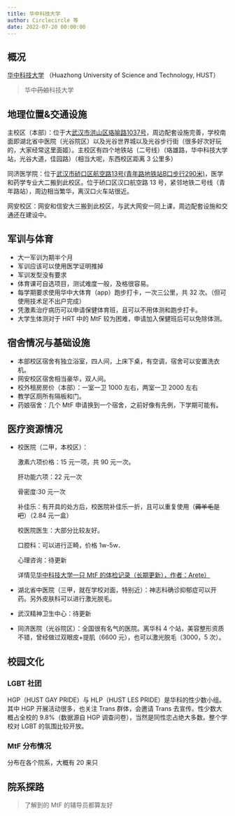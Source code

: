 ```yaml
---
title: 华中科技大学
author: Circlecircle 等
date: 2022-07-20 00:00:00
---
```



## 概况
[华中科技大学](https://www.hust.edu.cn/) （Huazhong University of Science and Technology, HUST）

> 华中~~药娘~~科技大学
## 地理位置&交通设施

主校区（本部）：位于大[武汉市洪山区珞喻路1037号](https://amap.com/place/B001B0ISPB)，周边配套设施完善，学校南面即湖北省中医院（光谷院区）以及光谷世界城以及光谷步行街（很多好次好玩的，大家经常这里面姬）。主校区有四个地铁站（二号线）（珞雄路，华中科技大学站，光谷大道，佳园路）（相当大呢，东西校区距离 3 公里多）

同济医学院：位于[武汉市硚口区航空路13号(青年路地铁站B口步行290米)](https://amap.com/place/B001B06178)，医学和药学专业大二搬到此校区。位于硚口区汉口航空路 13 号，紧邻地铁二号线（青年路站），周边相当繁华，离汉口火车站很近。

网安校区：网安和信安大三搬到此校区，与武大网安一同上课，周边配套设施和交通还在建设中。

## 军训与体育

- 大一军训为期半个月
- 军训应该可以使用医学证明推掉
- 军训发型没有要求
- 体育课可自选项目，测试难度一般，及格很容易。
- 每学期要求使用华中大体育（app）跑步打卡，一次三公里，共 32 次。（但可使用技术足不出户完成）
- 凭激素治疗病历可以申请保健体育班，且可以不用体测和跑步打卡。
- 大学生体测对于 HRT 中的 MtF 较为困难，申请加入保健班后可以免除体测。

## 宿舍情况与基础设施

- 本部校区宿舍有独立浴室，四人间，上床下桌，有空调，宿舍可以安置洗衣机。
- 网安校区宿舍相当豪华，双人间。
- 校外租房房价（本部）：一室一卫 1000 左右，两室一卫 2000 左右
- 教学区厕所有隔板和门。
- 药娘宿舍：几个 MtF 申请换到一个宿舍，之前好像有先例，下学期可能有。

## 医疗资源情况

- 校医院（二甲，本校区）：

  激素六项价格：15 元一项，共 90 元一次。

  肝功能六项：22 元一次

  骨密度:30 元一次

  补佳乐：有开具的处方后，校医院补佳乐一折，且可以重复使用（~~薅羊毛是吧~~）（2.84 元一盒）

  校医院医生：大部分比较友好。

  口腔科：可以进行正畸，价格 1w-5w．

  心理咨询：待更新

  详情见[华中科技大学一只 MtF 的体检记录（长期更新），作者：Arete）](https://zhuanlan.zhihu.com/p/270528659)

- 湖北省中医院（三甲，就在学校对面，特别近）：神志科确诊抑郁症可以开药。另外皮肤科可以进行激光脱毛。
- 武汉精神卫生中心：待更新
- 同济医院（光谷院区）：全国很有名气的医院。离华科 4 个站，美容整形资质不错，曾经做过双眼皮+提肌（6600 元），也可以激光脱毛（3000，5 次）。

## 校园文化


### LGBT 社团

HGP（HUST GAY PRIDE）与 HLP（HUST LES PRIDE）是华科的性少数小组。其中 HGP 开展活动很多，也关注 Trans 群体，会邀请 Trans 去宣传。性少数大概占全校的 9.8%（数据源自 HGP 调查问卷），当然是同性恋占绝大多数。整个学校对 LGBT 的氛围比较开放。

### MtF 分布情况

分布在各个院系，大概有 20 来只

## 院系探路

> 了解到的 MtF 的辅导员都算友好

